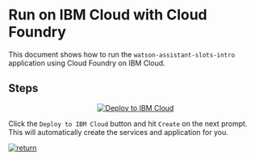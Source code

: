 # Run on IBM Cloud with Cloud Foundry

This document shows how to run the `watson-assistant-slots-intro` application using Cloud Foundry on IBM Cloud.

## Steps

<p align="center">
    <a href="https://cloud.ibm.com/devops/setup/deploy?repository=https://github.com/IBM/watson-conversation-slots-intro">
    <img src="https://cloud.ibm.com/devops/setup/deploy/button_x2.png" alt="Deploy to IBM Cloud">
    </a>
</p>

Click the ``Deploy to IBM Cloud`` button and hit ``Create`` on the next prompt. This will automatically create the services and application for you.

[![return](https://raw.githubusercontent.com/IBM/pattern-utils/master/deploy-buttons/return.png)](https://github.com/IBM/watson-assistant-slots-intro#deployment-options)
